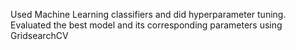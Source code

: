 Used Machine Learning classifiers and did hyperparameter tuning. Evaluated the best model and its corresponding parameters using GridsearchCV
